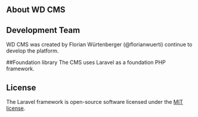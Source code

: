 ## About WD CMS

## Development Team
WD CMS was created by Florian Würtenberger (@florianwuerti) continue to develop the platform.

##Foundation library
The CMS uses Laravel as a foundation PHP framework.

## License

The Laravel framework is open-source software licensed under the [MIT license](https://opensource.org/licenses/MIT).